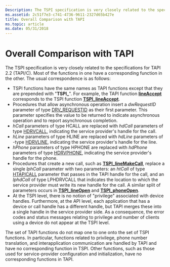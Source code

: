 ```yaml
---
Description: The TSPI specification is very closely related to the specifications for TAPI 2.2 (TAPI/C).
ms.assetid: 2c51f7e3-c741-4736-9611-2327d65b427e
title: Overall Comparison with TAPI
ms.topic: article
ms.date: 05/31/2018
---
```


# Overall Comparison with TAPI

The TSPI specification is very closely related to the specifications for TAPI 2.2 (TAPI/C). Most of the functions in one have a corresponding function in the other. The usual correspondence is as follows:

-   TSPI functions have the same names as TAPI functions except that they are prepended with "**TSPI\_**". For example, the TAPI function [**lineAccept**](https://msdn.microsoft.com/en-us/library/ms734922(v=VS.85).aspx) corresponds to the TSPI function [**TSPI\_lineAccept**](https://msdn.microsoft.com/en-us/library/ms725527(v=VS.85).aspx).
-   Procedures that allow asynchronous operation insert a *dwRequestID* parameter of type [DRV\_REQUESTID](drv-requestid.md) as their first parameter. This parameter specifies the value to be returned to indicate asynchronous operation and to report asynchronous completion.
-   *hCall* parameters of type HCALL are replaced with *hdCall* parameters of type [HDRVCALL](hdrvline.md), indicating the service provider's handle for the call.
-   *hLine* parameters of type HLINE are replaced with *hdLine* parameters of -type [HDRVLINE](hdrvline.md), indicating the service provider's handle for the line.
-   *hPhone* parameters of type HPHONE are replaced with *hdPhone* parameters of type [HDRVPHONE](hdrvphone.md), indicating the service provider's handle for the phone.
-   Procedures that create a new call, such as [**TSPI\_lineMakeCall**](https://msdn.microsoft.com/en-us/library/ms725576(v=VS.85).aspx), replace a single *lphCall* parameter with two parameters: an *htCall* of type [HTAPICALL](htapicall.md) parameter that passes in the TAPI handle for the call, and an *lphdCall* of type LPHDRVCALL that indicates the location to which the service provider must write its new handle for the call. A similar split of parameters occurs in [**TSPI\_lineOpen**](https://msdn.microsoft.com/en-us/library/ms725583(v=VS.85).aspx) and [**TSPI\_phoneOpen**](https://msdn.microsoft.com/en-us/library/ms725941(v=VS.85).aspx).
-   At the TSPI level, there is no notion of "privilege" associated with device handles. Furthermore, at the API level, each application that has a device or call handle has a different handle, but TAPI merges these into a single handle in the service provider side. As a consequence, the error codes and status messages relating to privilege and number of clients using a device do not appear at the TSPI level.

The set of TAPI functions do not map one to one onto the set of TSPI functions. In particular, functions related to privilege, phone number translation, and interapplication communication are handled by TAPI and have no corresponding function in TSPI. Other functions, such as those used for service-provider configuration and initialization, have no corresponding functions in TAPI.

 

 



